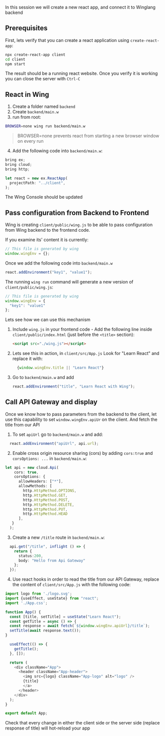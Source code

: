 In this session we will create a new react app, and connect it to Winglang backend

## Prerequisites

First, lets verify that you can create a react application using `create-react-app`:
```sh
npx create-react-app client
cd client
npm start
```

The result should be a running react website.
Once you verify it is working you can close the server with `Ctrl-C`

## React in Wing

1. Create a folder named `backend`
2. Create `backend/main.w`
3. run from root: 
  ```sh 
  BROWSER=none wing run backend/main.w
  ```
> BROWSER=none prevents react from starting a new browser window on every run
    
4. Add the following code into `backend/main.w`:
```ts
bring ex;
bring cloud;
bring http;

let react = new ex.ReactApp(
  projectPath: "../client",
);
```
  The Wing Console should be updated


## Pass configuration from Backend to Frontend

Wing is creating `client/public/wing.js` to be able to pass configuration from Wing backend to 
the frontend code. 

If you examine its' content it is currently:
```js
// This file is generated by wing
window.wingEnv = {};
```

Once we add the following code into `backend/main.w`
```ts
react.addEnvironment("key1", "value1");
```

The running `wing run` command will generate a new version of `client/public/wing.js`:
```js
// This file is generated by wing
window.wingEnv = {
  "key1": "value1"
};
```

Lets see how we can use this mechanism

1. Include `wing.js` in your frontend code - Add the following line inside `client/public/index.html`  (just before the `<title>` section):
     ```html 
     <script src="./wing.js"></script>
     ```
2. Lets see this in action, in  `client/src/App.js` Look for "Learn React" and replace it with:
   ```js
     {window.wingEnv.title || "Learn React"}
   ```
3. Go to `backend/main.w` and add
   ```ts
   react.addEnvironment("title", "Learn React with Wing");
   ```
  
## Call API Gateway and display 

Once we know how to pass parameters from the backend to the client, let use this capability to 
set `window.wingEnv.apiUr` on the client. And fetch the title from our API 
1. To set `apiUrl` go to `backend/main.w` and add:
```ts
  react.addEnvironment("apiUrl", api.url);
```
2. Enable cross origin resource sharing (cors) by adding `cors:true` and `corsOptions: ...` in `backend/main.w`: 
```ts
let api = new cloud.Api(
    cors: true,
    corsOptions: {
      allowHeaders: ["*"],
      allowMethods: [
        http.HttpMethod.OPTIONS, 
        http.HttpMethod.GET, 
        http.HttpMethod.POST, 
        http.HttpMethod.DELETE, 
        http.HttpMethod.PUT,
        http.HttpMethod.HEAD
      ],
   }
  );
```
3. Create a new `/title` route in `backend/main.w`: 
```ts
  api.get("/title", inflight () => {
    return {
      status:200,
      body: "Hello from Api Gateway"
    };
  });
```
4. Use react hooks in order to read the title from our API Gateway, replace the content of `client/src/App.js` with the following code:
  ```js
  import logo from './logo.svg';
  import {useEffect, useState} from "react";
  import './App.css';

  function App() {
    const [title, setTitle] = useState("Learn React");
    const getTitle = async () => {
    const response = await fetch(`${window.wingEnv.apiUrl}/title`);
    setTitle(await response.text());  
  }

    useEffect(() => {
      getTitle();
    }, []);

    return (
      <div className="App">
        <header className="App-header">
          <img src={logo} className="App-logo" alt="logo" />
          {title}
          </a>
        </header>
      </div>
    );
  }

  export default App;
```

Check that every change in either the client side or the server side (replace response of title) will hot-reload your app

